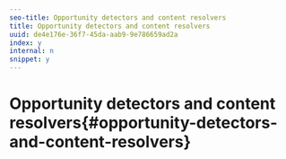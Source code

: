 ```yaml
---
seo-title: Opportunity detectors and content resolvers
title: Opportunity detectors and content resolvers
uuid: de4e176e-36f7-45da-aab9-9e786659ad2a
index: y
internal: n
snippet: y
---
```


# Opportunity detectors and content resolvers{#opportunity-detectors-and-content-resolvers}


